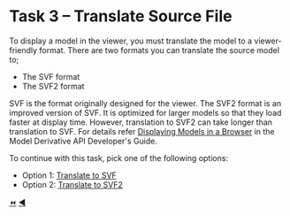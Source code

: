 # Task 3 – Translate Source File

To display a model in the viewer, you must translate the model to a viewer-friendly format. There are two formats you can translate the source model to;

- The SVF format
- The SVF2 format

SVF is the format originally designed for the viewer. The SVF2 format is an improved version of SVF. It is optimized for larger models so that they load faster at display time. However, translation to SVF2 can take longer than translation to SVF. For details refer [Displaying Models in a Browser](http://aps.autodesk.com) in the Model Derivative API Developer's Guide.


To continue with this task, pick one of the following options:

- Option 1: [Translate to SVF](task-3_op1.md)
- Option 2: [Translate to SVF2](task-3_op2.md)

[:rewind:](../readme.md "readme.md") [:arrow_backward:](task-2.md "Previous task")
